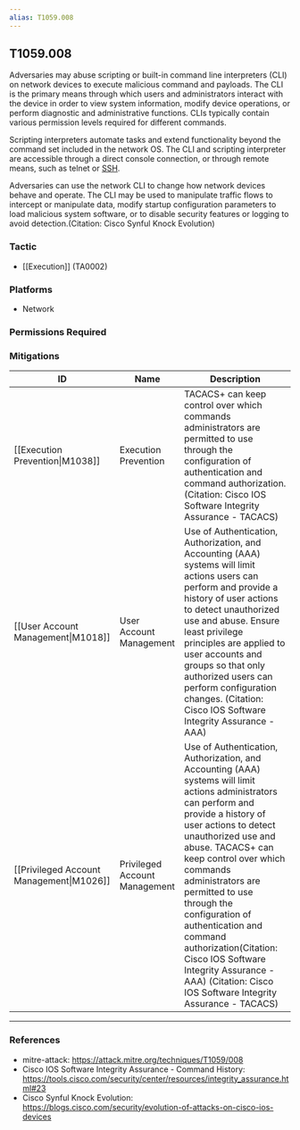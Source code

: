 ```yaml
---
alias: T1059.008
---
```


## T1059.008

Adversaries may abuse scripting or built-in command line interpreters (CLI) on network devices to execute malicious command and payloads. The CLI is the primary means through which users and administrators interact with the device in order to view system information, modify device operations, or perform diagnostic and administrative functions. CLIs typically contain various permission levels required for different commands. 

Scripting interpreters automate tasks and extend functionality beyond the command set included in the network OS. The CLI and scripting interpreter are accessible through a direct console connection, or through remote means, such as telnet or [SSH](https://attack.mitre.org/techniques/T1021/004).

Adversaries can use the network CLI to change how network devices behave and operate. The CLI may be used to manipulate traffic flows to intercept or manipulate data, modify startup configuration parameters to load malicious system software, or to disable security features or logging to avoid detection.(Citation: Cisco Synful Knock Evolution)


### Tactic
- [[Execution]] (TA0002)

### Platforms
- Network

### Permissions Required

### Mitigations

| ID | Name | Description |
| --- | --- | --- |
| [[Execution Prevention\|M1038]] | Execution Prevention | TACACS+ can keep control over which commands administrators are permitted to use through the configuration of authentication and command authorization. (Citation: Cisco IOS Software Integrity Assurance - TACACS) |
| [[User Account Management\|M1018]] | User Account Management | Use of Authentication, Authorization, and Accounting (AAA) systems will limit actions users can perform and provide a history of user actions to detect unauthorized use and abuse. Ensure least privilege principles are applied to user accounts and groups so that only authorized users can perform configuration changes. (Citation: Cisco IOS Software Integrity Assurance - AAA) |
| [[Privileged Account Management\|M1026]] | Privileged Account Management | Use of Authentication, Authorization, and Accounting (AAA) systems will limit actions administrators can perform and provide a history of user actions to detect unauthorized use and abuse. TACACS+ can keep control over which commands administrators are permitted to use through the configuration of authentication and command authorization(Citation: Cisco IOS Software Integrity Assurance - AAA) (Citation: Cisco IOS Software Integrity Assurance - TACACS) |


---
### References

- mitre-attack: https://attack.mitre.org/techniques/T1059/008
- Cisco IOS Software Integrity Assurance - Command History: https://tools.cisco.com/security/center/resources/integrity_assurance.html#23
- Cisco Synful Knock Evolution: https://blogs.cisco.com/security/evolution-of-attacks-on-cisco-ios-devices
